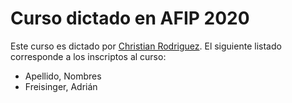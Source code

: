# Curso dictado en AFIP 2020

Este curso es dictado por [Christian Rodriguez](docente-rodriguez-christian/).
El siguiente listado corresponde a los inscriptos al curso:

* Apellido, Nombres
* Freisinger, Adrián
